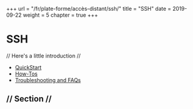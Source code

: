 +++
url = "/fr/plate-forme/accès-distant/ssh/"
title = "SSH"
date = 2019-09-22
weight = 5
chapter = true
+++

# SSH

// Here's a little introduction //

- [QuickStart]()
- [How-Tos]()
- [Troubleshooting and FAQs]()

## // Section //

